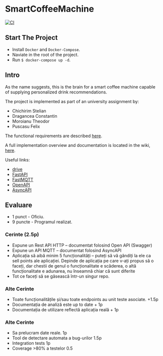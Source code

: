 # SmartCoffeeMachine

[![CI](https://github.com/TeamUnibuc/SmartCoffeeMachine/actions/workflows/coverage.yml/badge.svg)](https://github.com/TeamUnibuc/SmartCoffeeMachine/actions/workflows/coverage.yml)

## Start The Project

 * Install `Docker` and `Docker-Compose`.
 * Naviate in the root of the project.
 * Run `$ docker-compose up -d`.

## Intro

As the name suggests, this is the brain for a smart coffee machine capable of supplying personalized drink recommendations.

The project is implemented as part of an university assignment by:
 * Chichirim Stelian
 * Dragancea Constantin
 * Moroianu Theodor
 * Puscasu Felix

The functional requirements are described [here](wiki/analiza_cerintelor.md).

A full implementation overview and documentation is located in the wiki, [here](wiki/wiki.md).

Useful links:
* [drive](https://drive.google.com/drive/u/0/folders/1iyG4vzVHs1718v1f8eSRSbOx5QOlbnQM)
* [FastAPI](https://fastapi.tiangolo.com/)
* [FastMQTT](https://pypi.org/project/fastapi-mqtt/)
* [OpenAPI](https://www.openapis.org/)
* [AsyncAPI](https://www.asyncapi.com/)

## Evaluare

 * 1 punct  - Oficiu.
 * 9 puncte - Programul realizat.

### Cerinte (2.5p)

 * Expune un Rest API HTTP – documentat folosind Open API (Swagger) 
 * Expune un API MQTT – documentat folosind AsyncAPI
 * Aplicația să aibă minim 5 funcționalități – puteți să vă gândiți la ele ca sell points ale aplicației. Depinde de aplicația pe care v-ați propus să o faceți, dar chestii de genul o funcționalitate e scăderea, o altă funcționalitate e adunarea, nu înseamnă chiar că sunt diferite 
 * Tot ce faceți să se găsească într-un singur repo.

### Alte Cerinte

 * Toate funcționalitățile și/sau toate endpoints au unit teste asociate. +1.5p
 * Documentația de analiză este up to date + 1p
 * Documentația de utilizare reflectă aplicația reală + 1p

### Alte Cerinte

 * Sa prelucram date reale. 1p
 * Tool de detectare automata a bug-urilor 1.5p
 * Integration tests 1p
 * Coverage >80% a testelor 0.5
